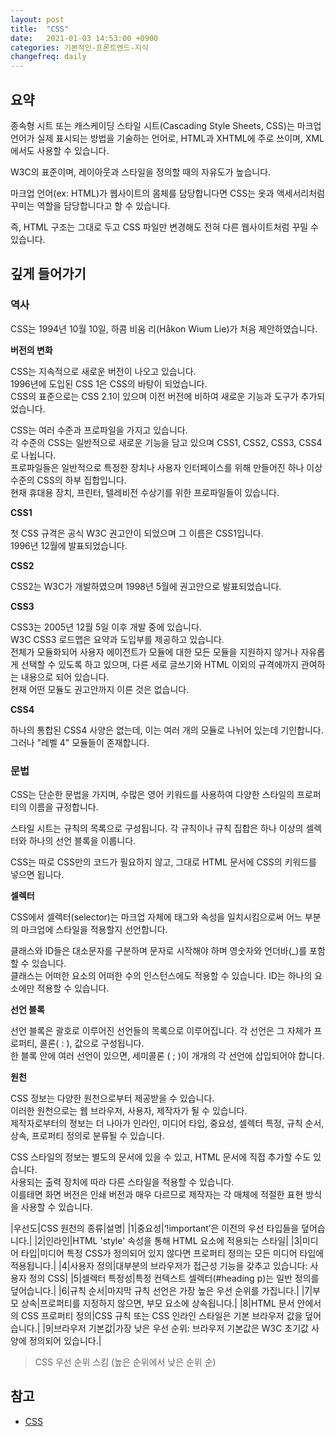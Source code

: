 ```yaml
---
layout: post
title:  "CSS"
date:   2021-01-03 14:53:00 +0900
categories: 기본적인-프론트엔드-지식
changefreq: daily
---
```


## 요약

종속형 시트 또는 캐스케이딩 스타일 시트(Cascading Style Sheets, CSS)는 마크업 언어가 실제 표시되는 방법을 기술하는 언어로, HTML과 XHTML에 주로 쓰이며, XML에서도 사용할 수 있습니다. 

W3C의 표준이며, 레이아웃과 스타일을 정의할 때의 자유도가 높습니다.

마크업 언어(ex: HTML)가 웹사이트의 몸체를 담당합니다면 CSS는 옷과 액세서리처럼 꾸미는 역할을 담당합니다고 할 수 있습니다.  

즉, HTML 구조는 그대로 두고 CSS 파일만 변경해도 전혀 다른 웹사이트처럼 꾸밀 수 있습니다.

## 깊게 들어가기

### 역사

CSS는 1994년 10월 10일, 하콤 비움 리(Håkon Wium Lie)가 처음 제안하였습니다.

**버전의 변화**

CSS는 지속적으로 새로운 버전이 나오고 있습니다.  
1996년에 도입된 CSS 1은 CSS의 바탕이 되었습니다.  
CSS의 표준으로는 CSS 2.1이 있으며 이전 버전에 비하여 새로운 기능과 도구가 추가되었습니다.  

CSS는 여러 수준과 프로파일을 가지고 있습니다.  
각 수준의 CSS는 일반적으로 새로운 기능을 담고 있으며 CSS1, CSS2, CSS3, CSS4로 나뉩니다.  
프로파일들은 일반적으로 특정한 장치나 사용자 인터페이스를 위해 만들어진 하나 이상 수준의 CSS의 하부 집합입니다.  
현재 휴대용 장치, 프린터, 텔레비전 수상기를 위한 프로파일들이 있습니다.

**CSS1**

첫 CSS 규격은 공식 W3C 권고안이 되었으며 그 이름은 CSS1입니다.  
1996년 12월에 발표되었습니다.

**CSS2**

CSS2는 W3C가 개발하였으며 1998년 5월에 권고안으로 발표되었습니다.

**CSS3**

CSS3는 2005년 12월 5일 이후 개발 중에 있습니다.  
W3C CSS3 로드맵은 요약과 도입부를 제공하고 있습니다.  
전체가 모듈화되어 사용자 에이전트가 모듈에 대한 모든 모듈을 지원하지 않거나 자유롭게 선택할 수 있도록 하고 있으며, 다른 세로 글쓰기와 HTML 이외의 규격에까지 관여하는 내용으로 되어 있습니다.  
현재 어떤 모듈도 권고안까지 이른 것은 없습니다.

**CSS4**

하나의 통합된 CSS4 사양은 없는데, 이는 여러 개의 모듈로 나뉘어 있는데 기인합니다.  
그러나 "레벨 4" 모듈들이 존재합니다.

### 문법

CSS는 단순한 문법을 가지며, 수많은 영어 키워드를 사용하여 다양한 스타일의 프로퍼티의 이름을 규정합니다.

스타일 시트는 규칙의 목록으로 구성됩니다. 각 규칙이나 규칙 집합은 하나 이상의 셀렉터와 하나의 선언 블록을 이룹니다.

CSS는 따로 CSS만의 코드가 필요하지 않고, 그대로 HTML 문서에 CSS의 키워드를 넣으면 됩니다.

**셀렉터**

CSS에서 셀렉터(selector)는 마크업 자체에 태그와 속성을 일치시킴으로써 어느 부분의 마크업에 스타일을 적용할지 선언합니다.

클래스와 ID들은 대소문자를 구분하며 문자로 시작해야 하며 영숫자와 언더바(_)를 포함할 수 있습니다.  
클래스는 어떠한 요소의 어떠한 수의 인스턴스에도 적용할 수 있습니다. ID는 하나의 요소에만 적용할 수 있습니다.

**선언 블록**

선언 블록은 괄호로 이루어진 선언들의 목록으로 이루어집니다. 각 선언은 그 자체가 프로퍼티, 콜론( : ), 값으로 구성됩니다.  
한 블록 안에 여러 선언이 있으면, 세미콜론 ( ; )이 개개의 각 선언에 삽입되어야 합니다.

**원천**

CSS 정보는 다양한 원천으로부터 제공받을 수 있습니다.  
이러한 원천으로는 웹 브라우저, 사용자, 제작자가 될 수 있습니다.   
제작자로부터의 정보는 더 나아가 인라인, 미디어 타입, 중요성, 셀렉터 특정, 규칙 순서, 상속, 프로퍼티 정의로 분류될 수 있습니다.   

CSS 스타일의 정보는 별도의 문서에 있을 수 있고, HTML 문서에 직접 추가할 수도 있습니다.   
사용되는 출력 장치에 따라 다른 스타일을 적용할 수 있습니다.  
이를테면 화면 버전은 인쇄 버전과 매우 다르므로 제작자는 각 매체에 적절한 표현 방식을 사용할 수 있습니다.

|우선도|CSS 원천의 종류|설명|
|1|중요성|‘!important’은 이전의 우선 타입들을 덮어습니다.|
|2|인라인|HTML 'style' 속성을 통해 HTML 요소에 적용되는 스타일|
|3|미디어 타입|미디어 특정 CSS가 정의되어 있지 않다면 프로퍼티 정의는 모든 미디어 타입에 적용됩니다.|
|4|사용자 정의|대부분의 브라우저가 접근성 기능을 갖추고 있습니다: 사용자 정의 CSS|
|5|셀렉터 특정성|특정 컨텍스트 셀렉터(#heading p)는 일반 정의를 덮어습니다.|
|6|규칙 순서|마지막 규칙 선언은 가장 높은 우선 순위를 가집니다.|
|7|부모 상속|프로퍼티를 지정하지 않으면, 부모 요소에 상속됩니다.|
|8|HTML 문서 안에서의 CSS 프로퍼티 정의|CSS 규칙 또는 CSS 인라인 스타일은 기본 브라우저 값을 덮어습니다.|
|9|브라우저 기본값|가장 낮은 우선 순위: 브라우저 기본값은 W3C 초기값 사양에 정의되어 있습니다.|

> CSS 우선 순위 스킴 (높은 순위에서 낮은 순위 순)

## 참고

* [CSS](https://ko.wikipedia.org/wiki/종속형_시트)